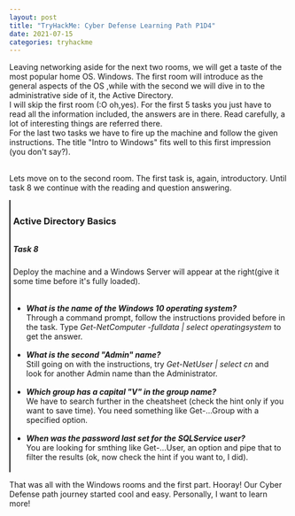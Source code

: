 ```yaml
---
layout: post
title: "TryHackMe: Cyber Defense Learning Path P1D4"
date: 2021-07-15
categories: tryhackme
---
```


Leaving networking aside for the next two rooms, we will get a taste of the most popular home OS. Windows. The first room will introduce as the general aspects of the OS 
,while with the second we will dive in to the administrative side of it, the Active Directory.<br>
I will skip the first room (:O oh,yes). For the first 5 tasks you just have to read all the information included, the answers are in there. Read carefully, a lot of interesting things are 
referred there.<br>
For the last two tasks we have to fire up the machine and follow the given instructions. The title "Intro to Windows" fits well to this first impression (you don't say?). <br><br>

Lets move on to the second room. The first task is, again, introductory. Until task 8 we continue with the reading and question answering.

<article style="margin-top: 2%; padding: 1%; border-left: 2px solid">
<h3>Active Directory Basics</h3>
<p style="margin-top: 2rem">
<h5><b>Task 8</b></h5>
Deploy the machine and a Windows Server will appear at the right(give it some time before it's fully loaded).
<ul style="margin-top: 2rem">
    <li style="margin-top: 1rem">
     <i><b>What is the name of the Windows 10 operating system?</b></i><br>
	Through a command prompt, follow the instructions provided before in the task. Type <i>Get-NetComputer -fulldata | select operatingsystem</i> to get the answer.
    </li>
    <li style="margin-top: 1rem">
     <i><b>What is the second "Admin" name?</b></i><br>
	Still going on with the instructions, try <i>Get-NetUser | select cn</i> and look for another Admin name than the Administrator.
    </li>
    <li style="margin-top: 1rem">
     <i><b>Which group has a capital "V" in the group name?</b></i><br>
	We have to search further in the cheatsheet (check the hint only if you want to save time). You need something like Get-...Group with a specified option.
    </li>
    <li style="margin-top: 1rem">
     <i><b>When was the password last set for the SQLService user?</b></i><br>
	You are looking for smthing like Get-...User, an option and pipe that to filter the results (ok, now check the hint if you want to, I did).
    </li>
</ul>
</p>
</article>

That was all with the Windows rooms and the first part. Hooray! Our Cyber Defense path journey started cool and easy. Personally, I want to learn more!
